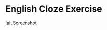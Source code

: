 # English Cloze Exercise
[!alt Screenshot](https://raw.githubusercontent.com/jiwenyoung/English-Cloze-Exercise/master/screenshot/screenshot.png) 